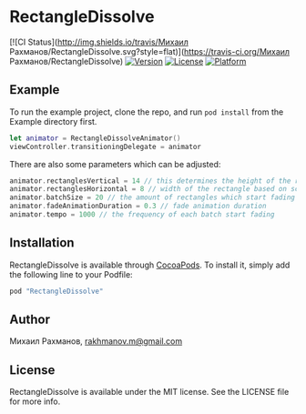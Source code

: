 # RectangleDissolve

[![CI Status](http://img.shields.io/travis/Михаил Рахманов/RectangleDissolve.svg?style=flat)](https://travis-ci.org/Михаил Рахманов/RectangleDissolve)
[![Version](https://img.shields.io/cocoapods/v/RectangleDissolve.svg?style=flat)](http://cocoapods.org/pods/RectangleDissolve)
[![License](https://img.shields.io/cocoapods/l/RectangleDissolve.svg?style=flat)](http://cocoapods.org/pods/RectangleDissolve)
[![Platform](https://img.shields.io/cocoapods/p/RectangleDissolve.svg?style=flat)](http://cocoapods.org/pods/RectangleDissolve)

## Example

To run the example project, clone the repo, and run `pod install` from the Example directory first.

```swift
let animator = RectangleDissolveAnimator()
viewController.transitioningDelegate = animator
```

There are also some parameters which can be adjusted: 

```swift
animator.rectanglesVertical = 14 // this determines the height of the rectangle based on screen height
animator.rectanglesHorizontal = 8 // width of the rectangle based on screen width
animator.batchSize = 20 // the amount of rectangles which start fading at the same time
animator.fadeAnimationDuration = 0.3 // fade animation duration
animator.tempo = 1000 // the frequency of each batch start fading
```

## Installation

RectangleDissolve is available through [CocoaPods](http://cocoapods.org). To install
it, simply add the following line to your Podfile:

```ruby
pod "RectangleDissolve"
```
##  

## Author

Михаил Рахманов, rakhmanov.m@gmail.com

## License

RectangleDissolve is available under the MIT license. See the LICENSE file for more info.

